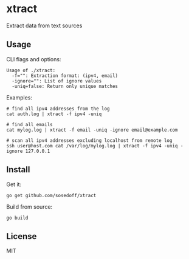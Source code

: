 # xtract

Extract data from text sources

## Usage

CLI flags and options:

```
Usage of ./xtract:
  -f="": Extraction format: (ipv4, email)
  -ignore="": List of ignore values
  -uniq=false: Return only unique matches
```

Examples:

```
# find all ipv4 addresses from the log
cat auth.log | xtract -f ipv4 -uniq

# find all emails
cat mylog.log | xtract -f email -uniq -ignore email@example.com

# scan all ipv4 addresses excluding localhost from remote log
ssh user@host.com cat /var/log/mylog.log | xtract -f ipv4 -uniq -ignore 127.0.0.1
```

## Install

Get it:

```
go get github.com/sosedoff/xtract
```

Build from source:

```
go build
```

## License

MIT